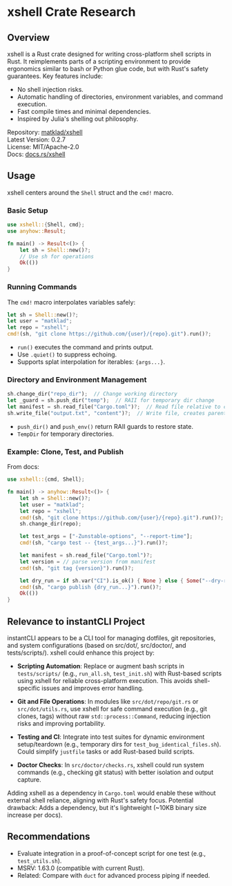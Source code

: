 # xshell Crate Research

## Overview
xshell is a Rust crate designed for writing cross-platform shell scripts in Rust. It reimplements parts of a scripting environment to provide ergonomics similar to bash or Python glue code, but with Rust's safety guarantees. Key features include:
- No shell injection risks.
- Automatic handling of directories, environment variables, and command execution.
- Fast compile times and minimal dependencies.
- Inspired by Julia's shelling out philosophy.

Repository: [matklad/xshell](https://github.com/matklad/xshell)  
Latest Version: 0.2.7  
License: MIT/Apache-2.0  
Docs: [docs.rs/xshell](https://docs.rs/xshell/latest/xshell/)

## Usage
xshell centers around the `Shell` struct and the `cmd!` macro.

### Basic Setup
```rust
use xshell::{Shell, cmd};
use anyhow::Result;

fn main() -> Result<()> {
    let sh = Shell::new()?;
    // Use sh for operations
    Ok(())
}
```

### Running Commands
The `cmd!` macro interpolates variables safely:
```rust
let sh = Shell::new()?;
let user = "matklad";
let repo = "xshell";
cmd!(sh, "git clone https://github.com/{user}/{repo}.git").run()?;
```

- `run()` executes the command and prints output.
- Use `.quiet()` to suppress echoing.
- Supports splat interpolation for iterables: `{args...}`.

### Directory and Environment Management
```rust
sh.change_dir("repo_dir");  // Change working directory
let _guard = sh.push_dir("temp");  // RAII for temporary dir change
let manifest = sh.read_file("Cargo.toml")?;  // Read file relative to current dir
sh.write_file("output.txt", "content")?;  // Write file, creates parents if needed
```

- `push_dir()` and `push_env()` return RAII guards to restore state.
- `TempDir` for temporary directories.

### Example: Clone, Test, and Publish
From docs:
```rust
use xshell::{cmd, Shell};

fn main() -> anyhow::Result<()> {
    let sh = Shell::new()?;
    let user = "matklad";
    let repo = "xshell";
    cmd!(sh, "git clone https://github.com/{user}/{repo}.git").run()?;
    sh.change_dir(repo);

    let test_args = ["-Zunstable-options", "--report-time"];
    cmd!(sh, "cargo test -- {test_args...}").run()?;

    let manifest = sh.read_file("Cargo.toml")?;
    let version = // parse version from manifest
    cmd!(sh, "git tag {version}").run()?;

    let dry_run = if sh.var("CI").is_ok() { None } else { Some("--dry-run") };
    cmd!(sh, "cargo publish {dry_run...}").run()?;
    Ok(())
}
```

## Relevance to instantCLI Project
instantCLI appears to be a CLI tool for managing dotfiles, git repositories, and system configurations (based on src/dot/, src/doctor/, and tests/scripts/). xshell could enhance this project by:

- **Scripting Automation**: Replace or augment bash scripts in `tests/scripts/` (e.g., `run_all.sh`, `test_init.sh`) with Rust-based scripts using xshell for reliable cross-platform execution. This avoids shell-specific issues and improves error handling.

- **Git and File Operations**: In modules like `src/dot/repo/git.rs` or `src/dot/utils.rs`, use xshell for safe command execution (e.g., git clones, tags) without raw `std::process::Command`, reducing injection risks and improving portability.

- **Testing and CI**: Integrate into test suites for dynamic environment setup/teardown (e.g., temporary dirs for `test_bug_identical_files.sh`). Could simplify `justfile` tasks or add Rust-based build scripts.

- **Doctor Checks**: In `src/doctor/checks.rs`, xshell could run system commands (e.g., checking git status) with better isolation and output capture.

Adding xshell as a dependency in `Cargo.toml` would enable these without external shell reliance, aligning with Rust's safety focus. Potential drawback: Adds a dependency, but it's lightweight (~10KB binary size increase per docs).

## Recommendations
- Evaluate integration in a proof-of-concept script for one test (e.g., `test_utils.sh`).
- MSRV: 1.63.0 (compatible with current Rust).
- Related: Compare with `duct` for advanced process piping if needed.